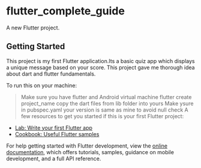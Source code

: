 # flutter_complete_guide

A new Flutter project.

## Getting Started

This project is my first Flutter application.Its a basic quiz app which displays a unique message based on your score. This project gave me thorough idea about dart and flutter fundamentals.

To run this on your machine:
> Make sure you have flutter  and Android virtual machine
> flutter create project_name
> copy the dart files from lib folder into yours
> Make ysure in pubspec.yaml your version is same as mine to avoid null check
A few resources to get you started if this is your first Flutter project:

- [Lab: Write your first Flutter app](https://docs.flutter.dev/get-started/codelab)
- [Cookbook: Useful Flutter samples](https://docs.flutter.dev/cookbook)

For help getting started with Flutter development, view the
[online documentation](https://docs.flutter.dev/), which offers tutorials,
samples, guidance on mobile development, and a full API reference.

